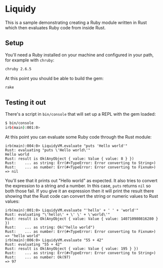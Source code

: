 # Liquidy

This is a sample demonstrating creating a Ruby module written in Rust which then evaluates Ruby code from inside Rust.

## Setup

You'll need a Ruby installed on your machine and configured in your path, for example with `chruby`:

```sh
chruby 2.6.5
```

At this point you should be able to build the gem:

```sh
rake
```

## Testing it out

There's a script in `bin/console` that will set up a REPL with the gem loaded:

```sh
$ bin/console
irb(main):001:0>
```

At this point you can evaluate some Ruby code through the Rust module:

```
irb(main):004:0> LiquidyVM.evaluate "puts 'Hello world'"
Rust: evaluating "puts \'Hello world\'"
Hello world
Rust: result is Ok(AnyObject { value: Value { value: 8 } })
Rust:    ... as string: Err(#<TypeError: Error converting to String>)
Rust:    ... as number: Err(#<TypeError: Error converting to Fixnum>)
=> nil
```

You'll see that it prints out "Hello world" as expected. It also tries to convert the expression to a string and a number. In this case, `puts` returns `nil` so both those fail. If you give it an
expression then it will print the result there showing that the Rust code can convert the string or numeric values to Rust values:

```
irb(main):001:0> LiquidyVM.evaluate "'hello' + ' ' + 'world'"
Rust: evaluating "\'hello\' + \' \' + \'world\'"
Rust: result is Ok(AnyObject { value: Value { value: 140710980816280 } })
Rust:    ... as string: Ok("hello world")
Rust:    ... as number: Err(#<TypeError: Error converting to Fixnum>)
=> "hello world"
irb(main):006:0> LiquidyVM.evaluate "55 + 42"
Rust: evaluating "55 + 42"
Rust: result is Ok(AnyObject { value: Value { value: 195 } })
Rust:    ... as string: Err(#<TypeError: Error converting to String>)
Rust:    ... as number: Ok(97)
=> 97
```
